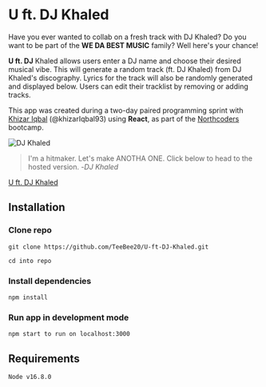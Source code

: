 # U ft. DJ Khaled

Have you ever wanted to collab on a fresh track with DJ Khaled? Do you want to be part of the **WE DA BEST MUSIC** family? Well here's your chance!

**U ft. DJ** Khaled allows users enter a DJ name and choose their desired musical vibe. This will generate a random track (ft. DJ Khaled) from DJ Khaled's discography. Lyrics for the track will also be randomly generated and displayed below. Users can edit their tracklist by removing or adding tracks.

This app was created during a two-day paired programming sprint with [Khizar Iqbal](https://github.com/khizarIqbal93) (@khizarIqbal93) using **React**, as part of the [Northcoders](https://northcoders.com/) bootcamp.

![DJ Khaled](https://vegasmagazine.com/get/files/image/galleries/DJ-Khaled-1.jpg)

> I'm a hitmaker. Let's make ANOTHA ONE.
> Click below to head to the hosted version. -_DJ Khaled_

[U ft. DJ Khaled](https://u-ft-djkhaled.netlify.app/)

## Installation

### Clone repo

    git clone https://github.com/TeeBee20/U-ft-DJ-Khaled.git

    cd into repo

### Install dependencies

    npm install

### Run app in development mode

    npm start to run on localhost:3000

## Requirements

    Node v16.8.0
